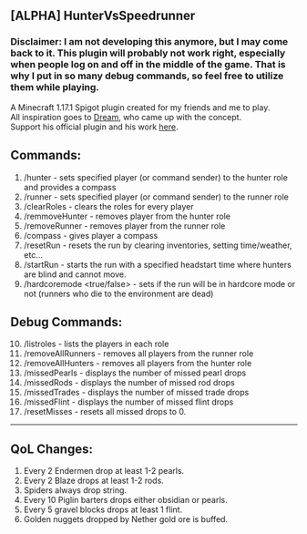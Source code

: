 ## [ALPHA] HunterVsSpeedrunner

### Disclaimer: I am not developing this anymore, but I may come back to it. This plugin will probably not work right, especially when people log on and off in the middle of the game. That is why I put in so many debug commands, so feel free to utilize them while playing.

A Minecraft 1.17.1 Spigot plugin created for my friends and me to play.<br>
All inspiration goes to <a href="https://www.youtube.com/dream">Dream</a>, who came up with the concept.<br>
Support his official plugin and his work <a href="https://www.patreon.com/DreamWasTaken">here</a>.

## Commands:
1. /hunter <name> - sets specified player (or command sender) to the hunter role and provides a compass
2. /runner <name> - sets specified player (or command sender) to the runner role
3. /clearRoles - clears the roles for every player
4. /remmoveHunter <name> - removes player from the hunter role
5. /removeRunner <name> - removes player from the runner role
6. /compass - gives player a compass
7. /resetRun - resets the run by clearing inventories, setting time/weather, etc...
8. /startRun <seconds> - starts the run with a specified headstart time where hunters are blind and cannot move.
9. /hardcoremode <true/false> - sets if the run will be in hardcore mode or not (runners who die to the environment are dead)

## Debug Commands:
10. /listroles - lists the players in each role
11. /removeAllRunners - removes all players from the runner role
12. /removeAllHunters - removes all players from the hunter role
13. /missedPearls - displays the number of missed pearl drops
14. /missedRods - displays the number of missed rod drops
15. /missedTrades - displays the number of missed trade drops
16. /missedFlint - displays the number of missed flint drops
17. /resetMisses - resets all missed drops to 0.

---

## QoL Changes:
1. Every 2 Endermen drop at least 1-2 pearls.
2. Every 2 Blaze drops at least 1-2 rods.
3. Spiders always drop string.
4. Every 10 Piglin barters drops either obsidian or pearls.
5. Every 5 gravel blocks drops at least 1 flint.
6. Golden nuggets dropped by Nether gold ore is buffed.
